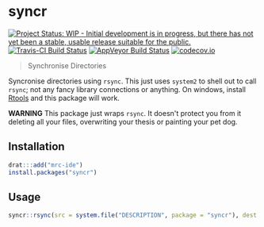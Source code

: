 # syncr

[![Project Status: WIP - Initial development is in progress, but there has not yet been a stable, usable release suitable for the public.](http://www.repostatus.org/badges/latest/wip.svg)](http://www.repostatus.org/#wip)
[![Travis-CI Build Status](https://travis-ci.org/mrc-ide/syncr.svg?branch=master)](https://travis-ci.org/mrc-ide/syncr)
[![AppVeyor Build Status](https://ci.appveyor.com/api/projects/status/github/mrc-ide/syncr?branch=master&svg=true)](https://ci.appveyor.com/project/mrc-ide/syncr)
[![codecov.io](https://codecov.io/github/mrc-ide/syncr/coverage.svg?branch=master)](https://codecov.io/github/mrc-ide/syncr?branch=master)

> Synchronise Directories

Syncronise directories using `rsync`.  This just uses `system2` to shell out to call `rsync`; not any fancy library connections or anything.  On windows, install [Rtools](http://cran.r-project.org/bin/windows/Rtools) and this package will work.

**WARNING** This package just wraps `rsync`.  It doesn't protect you from it deleting all your files, overwriting your thesis or painting your pet dog.

## Installation

```r
drat:::add("mrc-ide")
install.packages("syncr")
```

## Usage

```r
syncr::rsync(src = system.file("DESCRIPTION", package = "syncr"), dest = tempfile(), dry_run = TRUE)
```
